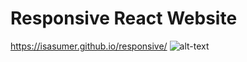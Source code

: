 # Responsive React Website
https://isasumer.github.io/responsive/
![alt-text](https://github.com/isasumer/responsive/blob/master/src/components/img/screen-capture%20(2).gif)
